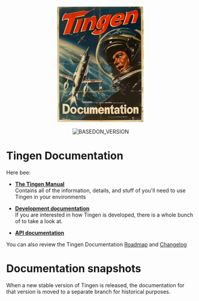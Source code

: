 <!-- u241212 -->

<div align="center">

  ![logo](.github/Images/Logos/TingenDocumentation-232x308.png)

  ![BASEDON_VERSION](https://img.shields.io/badge/BASED%20ON%20Tingen%2024.12-white?style=for-the-badge)

</div>

# Tingen Documentation

Here bee:

* **[The Tingen Manual](https://github.com/spectrum-health-systems/Tingen-Documentation/blob/main/Manual/Tingen-Manual.md)**  
  Contains all of the information, details, and stuff of you'll need to use Tingen in your environments

* **[Development documentation](https://github.com/spectrum-health-systems/Tingen-Documentation/blob/main/Development)**  
  If you are interested in how Tingen is developed, there is a whole bunch of  to take a look at.

* **[API documentation](https://github.com/spectrum-health-systems/Tingen-Documentation/blob/main/docs/README.md)**

You can also review the Tingen Documentation [Roadmap](https://github.com/orgs/spectrum-health-systems/projects/50/views/3) and [Changelog](https://github.com/orgs/spectrum-health-systems/projects/50/views/4?groupedBy%5BcolumnId%5D=141162087&filterQuery=status%3ACompleted)

# Documentation snapshots

When a new stable version of Tingen is released, the documentation for that version is moved to a separate branch for historical purposes.

